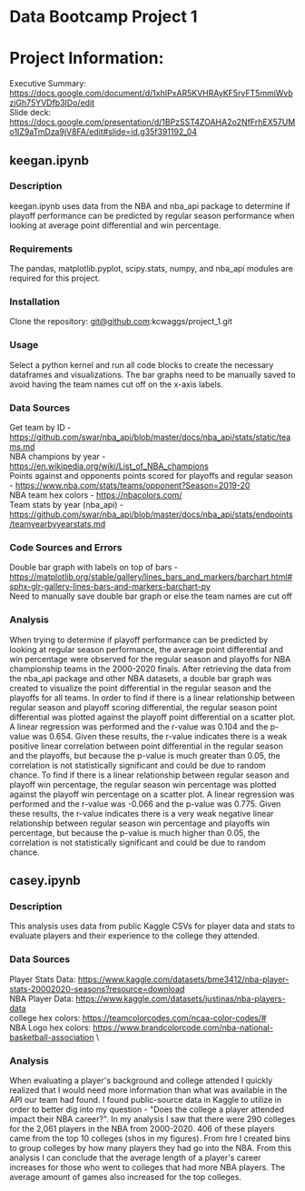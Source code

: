 # Data Bootcamp Project 1

# Project Information: 
Executive Summary: https://docs.google.com/document/d/1xhIPxAR5KVHRAyKF5ryFT5mmiWvbziGh75YVDfb3IDo/edit \
Slide deck: https://docs.google.com/presentation/d/1BPzSST4ZOAHA2o2NfFrhEX57UMo1IZ9aTmDza9jV8FA/edit#slide=id.g35f391192_04

## keegan.ipynb
### Description
keegan.ipynb uses data from the NBA and nba_api package to determine if playoff performance can be predicted by regular season performance when looking at average point differential and win percentage.
### Requirements
The pandas, matplotlib.pyplot, scipy.stats, numpy, and nba_api modules are required for this project. 
### Installation
Clone the repository: git@github.com:kcwaggs/project_1.git
### Usage
Select a python kernel and run all code blocks to create the necessary dataframes and visualizations. The bar graphs need to be manually saved to avoid having the team names cut off on the x-axis labels. 
### Data Sources
Get team by ID - https://github.com/swar/nba_api/blob/master/docs/nba_api/stats/static/teams.md \
NBA champions by year - https://en.wikipedia.org/wiki/List_of_NBA_champions \
Points against and opponents points scored for playoffs and regular season - https://www.nba.com/stats/teams/opponent?Season=2019-20 \
NBA team hex colors - https://nbacolors.com/ \
Team stats by year (nba_api) - https://github.com/swar/nba_api/blob/master/docs/nba_api/stats/endpoints/teamyearbyyearstats.md 
### Code Sources and Errors
Double bar graph with labels on top of bars - https://matplotlib.org/stable/gallery/lines_bars_and_markers/barchart.html#sphx-glr-gallery-lines-bars-and-markers-barchart-py \
Need to manually save double bar graph or else the team names are cut off 
### Analysis
When trying to determine if playoff performance can be predicted by looking at regular season performance, the average point differential and win percentage were observed for the regular season and playoffs for NBA championship teams in the 2000-2020 finals. After retrieving the data from the nba_api package and other NBA datasets, a double bar graph was created to visualize the point differential in the regular season and the playoffs for all teams. In order to find if there is a linear relationship between regular season and playoff scoring differential, the regular season point differential was plotted against the playoff point differential on a scatter plot. A linear regression was performed and the r-value was 0.104 and the p-value was 0.654. Given these results, the r-value indicates there is a weak positive linear correlation between point differential in the regular season and the playoffs, but because the p-value is much greater than 0.05, the correlation is not statistically significant and could be due to random chance. To find if there is a linear relationship between regular season and playoff win percentage, the regular season win percentage was plotted against the playoff win percentage on a scatter plot. A linear regression was performed and the r-value was -0.066 and the p-value was 0.775. Given these results, the r-value indicates there is a very weak negative linear relationship between regular season win percentage and playoffs win percentage, but because the p-value is much higher than 0.05, the correlation is not statistically significant and could be due to random chance.

## casey.ipynb
### Description
This analysis uses data from public Kaggle CSVs for player data and stats to evaluate players and their experience to the college they attended. 
### Data Sources
Player Stats Data: https://www.kaggle.com/datasets/bme3412/nba-player-stats-20002020-seasons?resource=download \
NBA Player Data: https://www.kaggle.com/datasets/justinas/nba-players-data \
college hex colors: https://teamcolorcodes.com/ncaa-color-codes/# \
NBA Logo hex colors: https://www.brandcolorcode.com/nba-national-basketball-association \
### Analysis
When evaluating a player's background and college attended I quickly realized that I would need more information than what was available in the API our team had found. I found public-source data in Kaggle to utilize in order to better dig into my question - "Does the college a player attended impact their NBA career?". In my analysis I saw that there were 290 colleges for the 2,061 players in the NBA from 2000-2020. 406 of these players came from the top 10 colleges (shos in my figures). From hre I created bins to group colleges by how many players they had go into the NBA. From this analysis I can conclude that the average length of a player's career increases for those who went to colleges that had more NBA players. The average amount of games also increased for the top colleges. 
